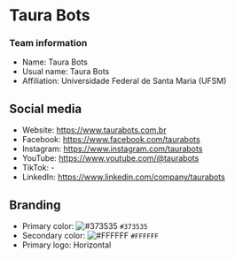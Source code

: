 # Taura Bots
### Team information
- Name: Taura Bots
- Usual name: Taura Bots
- Affiliation: Universidade Federal de Santa Maria (UFSM)

## Social media
- Website: https://www.taurabots.com.br
- Facebook: https://www.facebook.com/taurabots
- Instagram: https://www.instagram.com/taurabots
- YouTube: https://www.youtube.com/@taurabots
- TikTok: -
- LinkedIn: https://www.linkedin.com/company/taurabots

## Branding
- Primary color: ![#373535](https://placehold.co/15x15/373535/373535.png) `#373535`
- Secondary color: ![#FFFFFF](https://placehold.co/15x15/FFFFFF/FFFFFF.png) `#FFFFFF` 
- Primary logo: Horizontal
